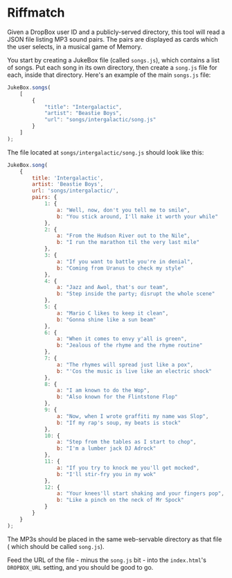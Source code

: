 # Riffmatch

Given a DropBox user ID and a publicly-served directory, this tool will read a JSON file listing MP3 sound pairs. The pairs are displayed as cards which the user selects, in a musical game of Memory.

You start by creating a JukeBox file (called `songs.js`), which contains a list of songs. Put each song in its own directory, then create a `song.js` file for each, inside that directory. Here's an example of the main `songs.js` file:

```javascript
JukeBox.songs(
    [
        {
            "title": "Intergalactic",
            "artist": "Beastie Boys",
            "url": "songs/intergalactic/song.js"
        }
    ]
);
```

The file located at `songs/intergalactic/song.js` should look like this:

```javascript
JukeBox.song(
    {
        title: 'Intergalactic',
        artist: 'Beastie Boys',
        url: 'songs/intergalactic/',
        pairs: {
            1: {
                a: "Well, now, don't you tell me to smile",
                b: "You stick around, I'll make it worth your while"
            },
            2: {
                a: "From the Hudson River out to the Nile",
                b: "I run the marathon til the very last mile"
            },
            3: {
                a: "If you want to battle you're in denial",
                b: "Coming from Uranus to check my style"
            },
            4: {
                a: "Jazz and Awol, that's our team",
                b: "Step inside the party; disrupt the whole scene"
            },
            5: {
                a: "Mario C likes to keep it clean",
                b: "Gonna shine like a sun beam"
            },
            6: {
                a: "When it comes to envy y'all is green",
                b: "Jealous of the rhyme and the rhyme routine"
            },
            7: {
                a: "The rhymes will spread just like a pox",
                b: "'Cos the music is live like an electric shock"
            },
            8: {
                a: "I am known to do the Wop",
                b: "Also known for the Flintstone Flop"
            },
            9: {
                a: "Now, when I wrote graffiti my name was Slop",
                b: "If my rap's soup, my beats is stock"
            },
            10: {
                a: "Step from the tables as I start to chop",
                b: "I'm a lumber jack DJ Adrock"
            },
            11: {
                a: "If you try to knock me you'll get mocked",
                b: "I'll stir-fry you in my wok"
            },
            12: {
                a: "Your knees'll start shaking and your fingers pop",
                b: "Like a pinch on the neck of Mr Spock"
            }
        }
    }
);
```

The MP3s should be placed in the same web-servable directory as that file ( which should be called `song.js`).

Feed the URL of the file - minus the `song.js` bit - into the `index.html`'s `DROPBOX_URL` setting, and you should be good to go.
